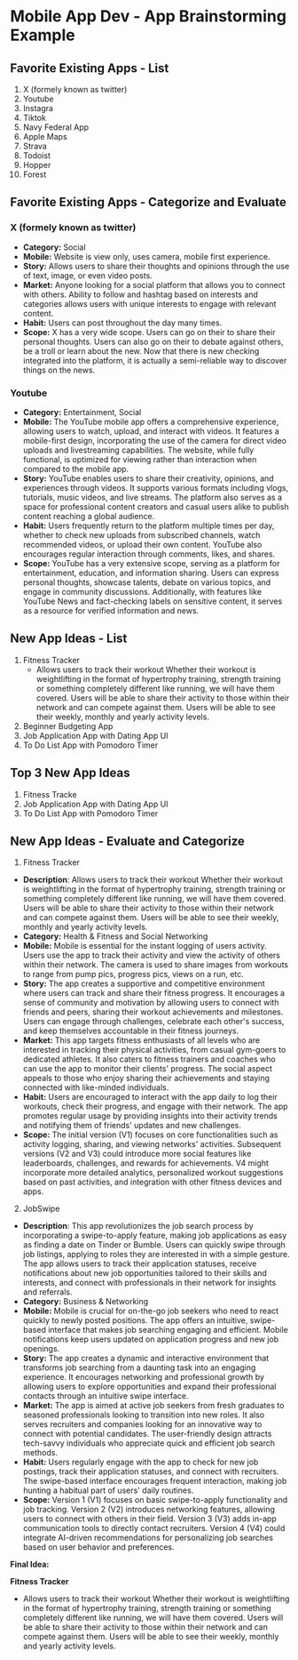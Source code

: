 Mobile App Dev - App Brainstorming Example
===

## Favorite Existing Apps - List
1. X (formely known as twitter)
2. Youtube
3. Instagra
4. Tiktok
5. Navy Federal App
6. Apple Maps
7. Strava
8. Todoist
9. Hopper
10. Forest

## Favorite Existing Apps - Categorize and Evaluate
### X (formely known as twitter)
   - **Category:**  Social 
   - **Mobile:** Website is view only, uses camera, mobile first experience.
   - **Story:** Allows users to share their thoughts and opinions through the use of text, image, or even video posts. 
   - **Market:** Anyone looking for a social platform that allows you to connect with others. Ability to follow and hashtag based on interests and categories allows users with unique interests to engage with relevant content.
   - **Habit:** Users can post throughout the day many times. 
   - **Scope:** X has a very wide scope. Users can go on their to share their personal thoughts. Users can also go on their to debate against others, be a troll or learn about the new. Now that there is new checking integrated into the platform, it is actually a semi-reliable way to discover things on the news. 
### Youtube
   - **Category:**  Entertainment, Social 
   - **Mobile:** The YouTube mobile app offers a comprehensive experience, allowing users to watch, upload, and interact with videos. It features a mobile-first design, incorporating the use of the camera for direct video uploads and livestreaming capabilities. The website, while fully functional, is optimized for viewing rather than interaction when compared to the mobile app.
   - **Story:** YouTube enables users to share their creativity, opinions, and experiences through videos. It supports various formats including vlogs, tutorials, music videos, and live streams. The platform also serves as a space for professional content creators and casual users alike to publish content reaching a global audience.
   - **Habit:** Users frequently return to the platform multiple times per day, whether to check new uploads from subscribed channels, watch recommended videos, or upload their own content. YouTube also encourages regular interaction through comments, likes, and shares.
   - **Scope:** YouTube has a very extensive scope, serving as a platform for entertainment, education, and information sharing. Users can express personal thoughts, showcase talents, debate on various topics, and engage in community discussions. Additionally, with features like YouTube News and fact-checking labels on sensitive content, it serves as a resource for verified information and news.

## New App Ideas - List
1. Fitness Tracker
   - Allows users to track their workout Whether their workout is weightlifting in the format of hypertrophy training, strength training or something completely different like running, we will have them covered. Users will be able to share their activity to those within their network and can compete against them. Users will be able to see their weekly, monthly and yearly activity levels. 
2. Beginner Budgeting App
3. Job Application App with Dating App UI
4. To Do List App with Pomodoro Timer
## Top 3 New App Ideas
1. Fitness Tracke
2. Job Application App with Dating App UI
3. To Do List App with Pomodoro Timer

## New App Ideas - Evaluate and Categorize
1.  Fitness Tracker
   - **Description**: Allows users to track their workout Whether their workout is weightlifting in the format of hypertrophy training, strength training or something completely different like running, we will have them covered. Users will be able to share their activity to those within their network and can compete against them. Users will be able to see their weekly, monthly and yearly activity levels. 
   - **Category:** Health & Fitness and Social Networking
   - **Mobile:** Mobile is essential for the instant logging of users activity. Users use the app to track their activity and view the activity of others within their network. The camera is used to share images from workouts to range from pump pics, progress pics, views on a run, etc.
   - **Story:** The app creates a supportive and competitive environment where users can track and share their fitness progress. It encourages a sense of community and motivation by allowing users to connect with friends and peers, sharing their workout achievements and milestones. Users can engage through challenges, celebrate each other's success, and keep themselves accountable in their fitness journeys.
   - **Market:** This app targets fitness enthusiasts of all levels who are interested in tracking their physical activities, from casual gym-goers to dedicated athletes. It also caters to fitness trainers and coaches who can use the app to monitor their clients' progress. The social aspect appeals to those who enjoy sharing their achievements and staying connected with like-minded individuals.
   - **Habit:** Users are encouraged to interact with the app daily to log their workouts, check their progress, and engage with their network. The app promotes regular usage by providing insights into their activity trends and notifying them of friends' updates and new challenges.
   - **Scope:** The initial version (V1) focuses on core functionalities such as activity logging, sharing, and viewing networks' activities. Subsequent versions (V2 and V3) could introduce more social features like leaderboards, challenges, and rewards for achievements. V4 might incorporate more detailed analytics, personalized workout suggestions based on past activities, and integration with other fitness devices and apps.
  
2. JobSwipe
- **Description**: This app revolutionizes the job search process by incorporating a swipe-to-apply feature, making job applications as easy as finding a date on Tinder or Bumble. Users can quickly swipe through job listings, applying to roles they are interested in with a simple gesture. The app allows users to track their application statuses, receive notifications about new job opportunities tailored to their skills and interests, and connect with professionals in their network for insights and referrals.
- **Category:** Business & Networking
- **Mobile:** Mobile is crucial for on-the-go job seekers who need to react quickly to newly posted positions. The app offers an intuitive, swipe-based interface that makes job searching engaging and efficient. Mobile notifications keep users updated on application progress and new job openings.
- **Story:** The app creates a dynamic and interactive environment that transforms job searching from a daunting task into an engaging experience. It encourages networking and professional growth by allowing users to explore opportunities and expand their professional contacts through an intuitive swipe interface.
- **Market:** The app is aimed at active job seekers from fresh graduates to seasoned professionals looking to transition into new roles. It also serves recruiters and companies looking for an innovative way to connect with potential candidates. The user-friendly design attracts tech-savvy individuals who appreciate quick and efficient job search methods.
- **Habit:** Users regularly engage with the app to check for new job postings, track their application statuses, and connect with recruiters. The swipe-based interface encourages frequent interaction, making job hunting a habitual part of users' daily routines.
- **Scope:** Version 1 (V1) focuses on basic swipe-to-apply functionality and job tracking. Version 2 (V2) introduces networking features, allowing users to connect with others in their field. Version 3 (V3) adds in-app communication tools to directly contact recruiters. Version 4 (V4) could integrate AI-driven recommendations for personalizing job searches based on user behavior and preferences.

**Final Idea:**

**Fitness Tracker**
   - Allows users to track their workout Whether their workout is weightlifting in the format of hypertrophy training, strength training or something completely different like running, we will have them covered. Users will be able to share their activity to those within their network and can compete against them. Users will be able to see their weekly, monthly and yearly activity levels. 



